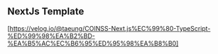 ## NextJs Template

[https://velog.io/@taeung/COINSS-Next.js%EC%99%80-TypeScript-%ED%99%98%EA%B2%BD-%EA%B5%AC%EC%B6%95%ED%95%98%EA%B8%B0]
